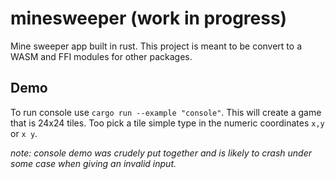 # minesweeper (work in progress)
Mine sweeper app built in rust.
This project is meant to be convert to a WASM and FFI modules for other packages.

## Demo
To run console use `cargo run --example "console"`. This will create a game that is 24x24 tiles.
Too pick a tile simple type in the numeric coordinates `x,y` or `x y`.

*note: console demo was crudely put together and is likely to crash under some case when giving an invalid input.*
